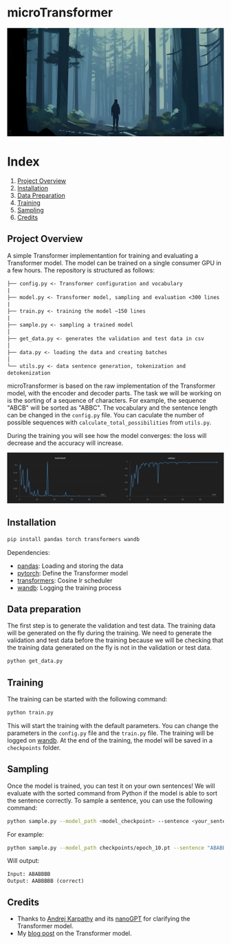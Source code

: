 # microTransformer

![Welcome Illustration](assets/welcome.jpg "Welcome Illustration")

# Index

1. [Project Overview](#project-overview)
2. [Installation](#installation)
3. [Data Preparation](#data-preparation)
4. [Training](#training)
5. [Sampling](#sampling)
6. [Credits](#credits)

## Project Overview

A simple Transformer implementantion for training and evaluating a
Transformer model. The model can be trained on a single consumer GPU in 
a few hours. The repository is structured as follows:

```
├── config.py <- Transformer configuration and vocabulary
|
├── model.py <- Transformer model, sampling and evaluation <300 lines
|
├── train.py <- training the model ~150 lines
|
├── sample.py <- sampling a trained model
│
├── get_data.py <- generates the validation and test data in csv
│
├── data.py <- loading the data and creating batches
│
└── utils.py <- data sentence generation, tokenization and detokenization
```

microTransformer is based on the raw implementation of the Transformer model, with the encoder and decoder parts. The task we will be working on is the sorting of a sequence of characters. For example, the sequence "ABCB" will be sorted as "ABBC". The vocabulary and the sentence length can be changed in the `config.py` file. You can caculate the number of possible sequences with `calculate_total_possibilities` from `utils.py`.

During the training you will see how the model converges: the loss will decrease and the accuracy will increase.

![Metrics](assets/metrics.png "Metrics")

## Installation

```bash
pip install pandas torch transformers wandb
```

Dependencies:
- [pandas](https://pandas.pydata.org/): Loading and storing the data
- [pytorch](https://pytorch.org/): Define the Transformer model
- [transformers](https://huggingface.co/transformers/): Cosine lr scheduler
- [wandb](https://wandb.ai/): Logging the training process


## Data preparation

The first step is to generate the validation and test data. The training data will be generated on the fly during the training. We need to generate the validation and test data before the training because we will be checking that the training data generated on the fly is not in the validation or test data. 

```bash
python get_data.py
```

## Training

The training can be started with the following command:

```bash
python train.py
```

This will start the training with the default parameters. You can change the parameters in the `config.py` file and the `train.py` file. The training will be logged on [wandb](https://wandb.ai/). At the end of the training, the model will be saved in a `checkpoints` folder.

## Sampling

Once the model is trained, you can test it on your own sentences! We will evaluate with the sorted command from Python if the model is able to sort the sentence correctly. To sample a sentence, you can use the following command:

```bash
python sample.py --model_path <model_checkpoint> --sentence <your_sentence>
```

For example:

```bash
python sample.py --model_path checkpoints/epoch_10.pt --sentence "ABABBBB"
```

Will output:

```text
Input: ABABBBB
Output: AABBBBB (correct)
```

## Credits

- Thanks to [Andrej Karpathy](https://github.com/karpathy) and its [nanoGPT](https://github.com/karpathy/nanoGPT) for clarifying the Transformer model.
- My [blog post](https://aidventure.es/blog/transformer/) on the Transformer model. 
